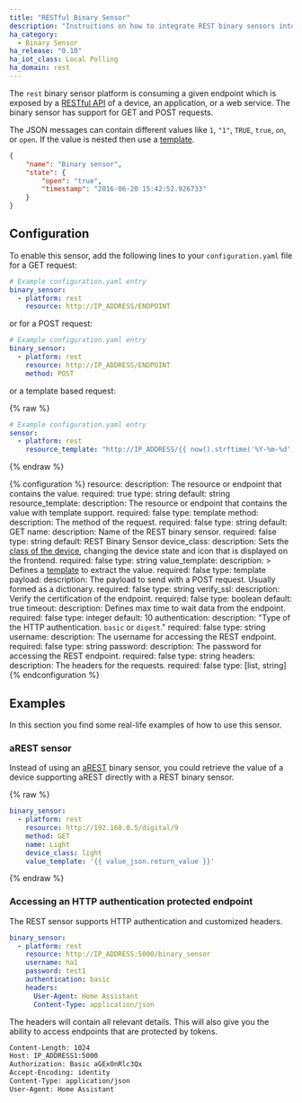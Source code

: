 ```yaml
---
title: "RESTful Binary Sensor"
description: "Instructions on how to integrate REST binary sensors into Home Assistant."
ha_category:
  - Binary Sensor
ha_release: "0.10"
ha_iot_class: Local Polling
ha_domain: rest
---
```


The `rest` binary sensor platform is consuming a given endpoint which is exposed
by a
[RESTful API](https://en.wikipedia.org/wiki/Representational_state_transfer)
of a device, an application, or a web service.
The binary sensor has support for GET and POST requests.

The JSON messages can contain different values like `1`, `"1"`,
`TRUE`, `true`, `on`, or `open`. If the value is nested then use a
[template](/docs/configuration/templating/#processing-incoming-data).

```json
{
    "name": "Binary sensor",
    "state": {
        "open": "true",
        "timestamp": "2016-06-20 15:42:52.926733"
    }
}
```

## Configuration

To enable this sensor,
add the following lines to your `configuration.yaml` file for a GET request:

```yaml
# Example configuration.yaml entry
binary_sensor:
  - platform: rest
    resource: http://IP_ADDRESS/ENDPOINT
```

or for a POST request:

```yaml
# Example configuration.yaml entry
binary_sensor:
  - platform: rest
    resource: http://IP_ADDRESS/ENDPOINT
    method: POST
```

or a template based request:

{% raw %}

```yaml
# Example configuration.yaml entry
sensor:
  - platform: rest
    resource_template: "http://IP_ADDRESS/{{ now().strftime('%Y-%m-%d') }}"
```

{% endraw %}

{% configuration %}
resource:
  description: The resource or endpoint that contains the value.
  required: true
  type: string
  default: string
resource_template:
  description: The resource or endpoint that contains the value with template support.
  required: false
  type: template
method:
  description: The method of the request.
  required: false
  type: string
  default: GET
name:
  description: Name of the REST binary sensor.
  required: false
  type: string
  default: REST Binary Sensor
device_class:
  description: Sets the [class of the device](/integrations/binary_sensor/), changing the device state and icon that is displayed on the frontend.
  required: false
  type: string
value_template:
  description: >
    Defines a [template](/docs/configuration/templating/#processing-incoming-data)
    to extract the value.
  required: false
  type: template
payload:
  description: The payload to send with a POST request. Usually formed as a dictionary.
  required: false
  type: string
verify_ssl:
  description: Verify the certification of the endpoint.
  required: false
  type: boolean
  default: true
timeout:
  description: Defines max time to wait data from the endpoint.
  required: false
  type: integer
  default: 10
authentication:
  description: "Type of the HTTP authentication. `basic` or `digest`."
  required: false
  type: string
username:
  description: The username for accessing the REST endpoint.
  required: false
  type: string
password:
  description: The password for accessing the REST endpoint.
  required: false
  type: string
headers:
  description: The headers for the requests.
  required: false
  type: [list, string]
{% endconfiguration %}

## Examples

In this section you find some real-life examples of how to use this sensor.

### aREST sensor

Instead of using an [aREST](/integrations/arest#binary-sensor) binary sensor,
you could retrieve the value of a device supporting
aREST directly with a REST binary sensor.

{% raw %}

```yaml
binary_sensor:
  - platform: rest
    resource: http://192.168.0.5/digital/9
    method: GET
    name: Light
    device_class: light
    value_template: '{{ value_json.return_value }}'
```

{% endraw %}

### Accessing an HTTP authentication protected endpoint

The REST sensor supports HTTP authentication and customized headers.

```yaml
binary_sensor:
  - platform: rest
    resource: http://IP_ADDRESS:5000/binary_sensor
    username: ha1
    password: test1
    authentication: basic
    headers:
      User-Agent: Home Assistant
      Content-Type: application/json
```

The headers will contain all relevant details. This will also give
you the ability to access endpoints that are protected by tokens.

```bash
Content-Length: 1024
Host: IP_ADDRESS1:5000
Authorization: Basic aGExOnRlc3Qx
Accept-Encoding: identity
Content-Type: application/json
User-Agent: Home Assistant
```
